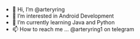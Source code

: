 - 👋 Hi, I’m @arteryring
- 👀 I’m interested in Android Development
- 🌱 I’m currently learning Java and Python
- 📫 How to reach me ... @arteryring1 on telegram

<!---
arteryring/arteryring is a ✨ special ✨ repository because its `README.md` (this file) appears on your GitHub profile.
You can click the Preview link to take a look at your changes.
--->
